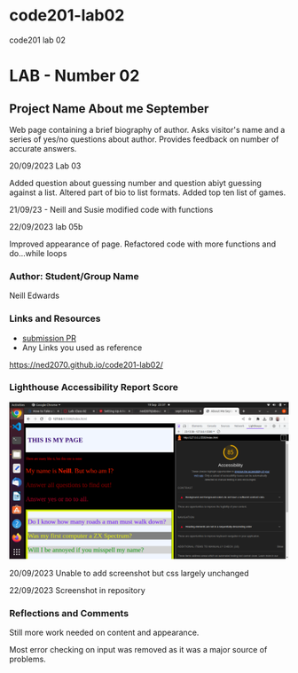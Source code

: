 # code201-lab02

code201 lab 02

# LAB - Number 02

## Project Name About me September

Web page containing a brief biography of author. Asks visitor's name and a series of yes/no questions about author. Provides feedback on number of accurate answers.

20/09/2023 Lab 03

Added question about guessing number and question abiyt guessing against a list.
Altered part of bio to list formats.
Added top ten list of games.

21/09/23 - Neill and Susie modified code with functions

22/09/2023 lab 05b

Improved appearance of page.
Refactored code with more functions and do...while loops

### Author: Student/Group Name

Neill Edwards

### Links and Resources

- [submission PR](http://xyz.com)
- Any Links you used as reference

https://ned2070.github.io/code201-lab02/

### Lighthouse Accessibility Report Score

![Alt text](<Screenshot from 2023-09-19 23-37-43.png>)

20/09/2023 Unable to add screenshot but css largely unchanged

22/09/2023 Screenshot in repository

### Reflections and Comments

Still more work needed on content and appearance.

Most error checking on input was removed as it was a major source of problems.


